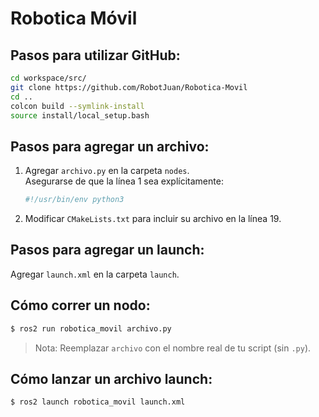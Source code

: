 # Robotica Móvil

## Pasos para utilizar GitHub:

```bash
cd workspace/src/
git clone https://github.com/RobotJuan/Robotica-Movil
cd ..
colcon build --symlink-install
source install/local_setup.bash
```

## Pasos para agregar un archivo:

1. Agregar `archivo.py` en la carpeta `nodes`.  
   Asegurarse de que la línea 1 sea explícitamente:  
   ```python
   #!/usr/bin/env python3
   ```
2. Modificar `CMakeLists.txt` para incluir su archivo en la línea 19.

## Pasos para agregar un launch:

Agregar `launch.xml` en la carpeta `launch`.

## Cómo correr un nodo:

```bash
$ ros2 run robotica_movil archivo.py
```

> Nota: Reemplazar `archivo` con el nombre real de tu script (sin `.py`).

## Cómo lanzar un archivo launch:

```bash
$ ros2 launch robotica_movil launch.xml
```
